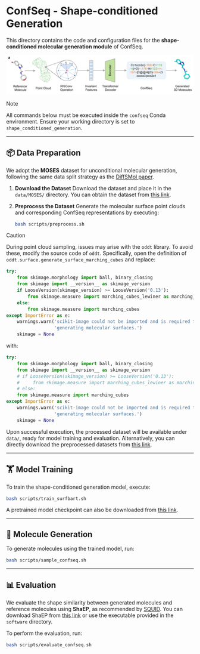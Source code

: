 # ConfSeq - Shape-conditioned Generation

This directory contains the code and configuration files for the **shape-conditioned molecular generation module** of ConfSeq.

![Overview](./assets/overview.png)

> [!Note]
> All commands below must be executed inside the `confseq` Conda environment. Ensure your working directory is set to `shape_conditioned_generation`.

---

## 📦 Data Preparation

We adopt the **MOSES** dataset for unconditional molecular generation, following the same data split strategy as the [DiffSMol paper](https://www.nature.com/articles/s42256-025-01030-w).

1. **Download the Dataset**
   Download the dataset and place it in the `data/MOSES/` directory. You can obtain the dataset from [this link](https://1drv.ms/f/c/940c94b59e54c472/Eo60wOizE3VLqq-HSv1a2vgBhe6HdFTb7aSMtw7OToTu-w?e=lN6Ofp).

2. **Preprocess the Dataset**
   Generate the molecular surface point clouds and corresponding ConfSeq representations by executing:

   ```bash
   bash scripts/preprocess.sh
   ```

> [!Caution]
> During point cloud sampling, issues may arise with the `oddt` library. To avoid these, modify the source code of `oddt`. Specifically, open the definition of `oddt.surface.generate_surface_marching_cubes` and replace:
>
> ```python
> try:
>     from skimage.morphology import ball, binary_closing
>     from skimage import __version__ as skimage_version
>     if LooseVersion(skimage_version) >= LooseVersion('0.13'):
>         from skimage.measure import marching_cubes_lewiner as marching_cubes
>     else:
>         from skimage.measure import marching_cubes
> except ImportError as e:
>     warnings.warn('scikit-image could not be imported and is required for'
>                   'generating molecular surfaces.')
>     skimage = None
> ```
>
> with:
>
> ```python
> try:
>     from skimage.morphology import ball, binary_closing
>     from skimage import __version__ as skimage_version
>     # if LooseVersion(skimage_version) >= LooseVersion('0.13'):
>     #     from skimage.measure import marching_cubes_lewiner as marching_cubes
>     # else:
>     from skimage.measure import marching_cubes
> except ImportError as e:
>     warnings.warn('scikit-image could not be imported and is required for'
>                   'generating molecular surfaces.')
>     skimage = None
> ```

Upon successful execution, the processed dataset will be available under `data/`, ready for model training and evaluation. Alternatively, you can directly download the preprocessed datasets from [this link](https://1drv.ms/f/c/940c94b59e54c472/Ek3_WenRvLVEs8WFi8jUjqQBSFNt7OchMPgiprm_wBF8iw?e=QTzWZ9).

---

## 🏋️ Model Training

To train the shape-conditioned generation model, execute:

```bash
bash scripts/train_surfbart.sh
```

A pretrained model checkpoint can also be downloaded from [this link](https://1drv.ms/f/c/940c94b59e54c472/EjUXe9kpMTRJj4LQSMT-coUBxK9_TvuVYHpmzajT-ewbfQ?e=olMAH8).

---

## 🌱 Molecule Generation

To generate molecules using the trained model, run:

```bash
bash scripts/sample_confseq.sh
```

---

## 📊 Evaluation

We evaluate the shape similarity between generated molecules and reference molecules using **ShaEP**, as recommended by [SQUID](https://github.com/keiradams/SQUID). You can download ShaEP from [this link](https://users.abo.fi/mivainio/shaep/index.php) or use the executable provided in the `software` directory.

To perform the evaluation, run:

```bash
bash scripts/evaluate_confseq.sh
```